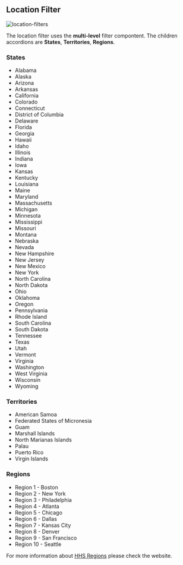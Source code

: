 ## Location Filter
![location-filters](../assets/img/search/location.png)

The location filter uses the **multi-level** filter compontent. The children accordions are **States**, **Territories**, **Regions**.

### States
- Alabama
- Alaska
- Arizona
- Arkansas
- California
- Colorado
- Connecticut
- District of Columbia
- Delaware
- Florida
- Georgia
- Hawaii
- Idaho
- Illinois
- Indiana
- Iowa
- Kansas
- Kentucky
- Louisiana
- Maine
- Maryland
- Massachusetts
- Michigan
- Minnesota
- Mississippi
- Missouri
- Montana
- Nebraska
- Nevada
- New Hampshire
- New Jersey
- New Mexico
- New York
- North Carolina
- North Dakota
- Ohio
- Oklahoma
- Oregon
- Pennsylvania
- Rhode Island
- South Carolina
- South Dakota
- Tennessee
- Texas
- Utah
- Vermont
- Virginia
- Washington
- West Virginia
- Wisconsin
- Wyoming

### Territories
- American Samoa
- Federated States of Micronesia
- Guam
- Marshall Islands
- North Marianas Islands
- Palau
- Puerto Rico
- Virgin Islands

### Regions
- Region 1 - Boston
- Region 2 - New York
- Region 3 - Philadelphia
- Region 4 - Atlanta
- Region 5 - Chicago
- Region 6 - Dallas
- Region 7 - Kansas City
- Region 8 - Denver
- Region 9 - San Francisco
- Region 10 - Seattle

For more information about [HHS Regions](https://www.hhs.gov/about/agencies/iea/regional-offices/index.html) please check the website.